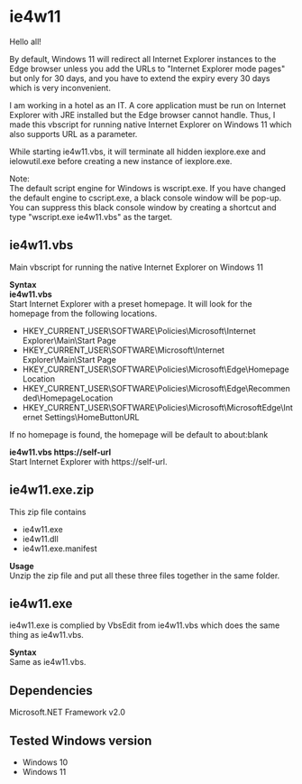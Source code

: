 # ie4w11

Hello all!  

By default, Windows 11 will redirect all Internet Explorer instances to the Edge browser unless you add the URLs to "Internet Explorer mode pages" but only for 30 days, and you have to extend the expiry every 30 days which is very inconvenient.  

I am working in a hotel as an IT. A core application must be run on Internet Explorer with JRE installed but the Edge browser cannot handle. Thus, I made this vbscript for running native Internet Explorer on Windows 11 which also supports URL as a parameter.  

While starting ie4w11.vbs, it will terminate all hidden iexplore.exe and ielowutil.exe before creating a new instance of iexplore.exe.  

Note:  
The default script engine for Windows is wscript.exe. If you have changed the default engine to cscript.exe, a black console window will be pop-up. You can suppress this black console window by creating a shortcut and type "wscript.exe ie4w11.vbs" as the target.  

## ie4w11.vbs  
Main vbscript for running the native Internet Explorer on Windows 11

**Syntax**  
**ie4w11.vbs**  
Start Internet Explorer with a preset homepage. It will look for the homepage from the following locations.  
- HKEY_CURRENT_USER\SOFTWARE\Policies\Microsoft\Internet Explorer\Main\Start Page  
- HKEY_CURRENT_USER\SOFTWARE\Microsoft\Internet Explorer\Main\Start Page  
- HKEY_CURRENT_USER\SOFTWARE\Policies\Microsoft\Edge\HomepageLocation  
- HKEY_CURRENT_USER\SOFTWARE\Policies\Microsoft\Edge\Recommended\HomepageLocation  
- HKEY_CURRENT_USER\SOFTWARE\Policies\Microsoft\MicrosoftEdge\Internet Settings\HomeButtonURL  

If no homepage is found, the homepage will be default to about:blank  

**ie4w11.vbs https://self-url**  
Start Internet Explorer with https://self-url.  

## ie4w11.exe.zip  
This zip file contains  
- ie4w11.exe
- ie4w11.dll
- ie4w11.exe.manifest  

**Usage**  
Unzip the zip file and put all these three files together in the same folder.  

## ie4w11.exe  
ie4w11.exe is complied by VbsEdit from ie4w11.vbs which does the same thing as ie4w11.vbs.  

**Syntax**  
Same as ie4w11.vbs.

## Dependencies  
Microsoft.NET Framework v2.0

## Tested Windows version
- Windows 10
- Windows 11

